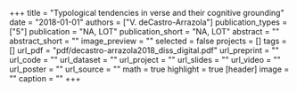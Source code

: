 +++
title = "Typological tendencies in verse and their cognitive grounding"
date = "2018-01-01"
authors = ["V. deCastro-Arrazola"]
publication_types = ["5"]
publication = "NA, LOT"
publication_short = "NA, LOT"
abstract = ""
abstract_short = ""
image_preview = ""
selected = false
projects = []
tags = []
url_pdf = "pdf/decastro-arrazola2018_diss_digital.pdf"
url_preprint = ""
url_code = ""
url_dataset = ""
url_project = ""
url_slides = ""
url_video = ""
url_poster = ""
url_source = ""
math = true
highlight = true
[header]
image = ""
caption = ""
+++
